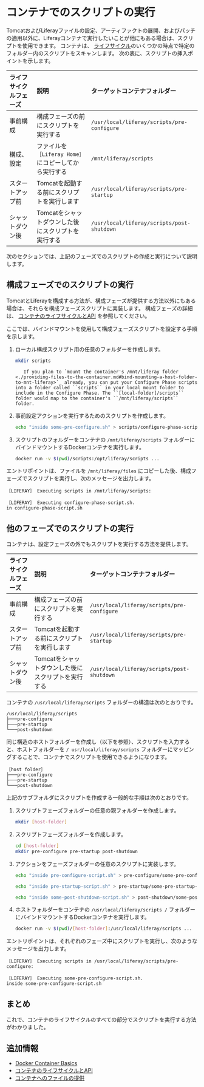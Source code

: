 # コンテナでのスクリプトの実行

TomcatおよびLiferayファイルの設定、アーティファクトの展開、およびパッチの適用以外に、Liferayコンテナで実行したいことが他にもある場合は、スクリプトを使用できます。 コンテナは、 [ライフサイクル](./container-lifecycle-and-api.md)のいくつかの時点で特定のフォルダー内のスクリプトをスキャンします。 次の表に、スクリプトの挿入ポイントを示します。

| ライフサイクルフェーズ | 説明                                 | ターゲットコンテナフォルダー                             |
|:----------- |:---------------------------------- |:------------------------------------------ |
| 事前構成        | 構成フェーズの前にスクリプトを実行する                | `/usr/local/liferay/scripts/pre-configure` |
| 構成、設定       | ファイルを `［Liferay Home］`にコピーしてから実行する | `/mnt/liferay/scripts`                     |
| スタートアップ前    | Tomcatを起動する前にスクリプトを実行します           | `/usr/local/liferay/scripts/pre-startup`   |
| シャットダウン後    | Tomcatをシャットダウンした後にスクリプトを実行する       | `/usr/local/liferay/scripts/post-shutdown` |

次のセクションでは、上記のフェーズでのスクリプトの作成と実行について説明します。

<a name="構成フェーズでのスクリプトの実行" />

## 構成フェーズでのスクリプトの実行

TomcatとLiferayを構成する方法が、構成フェーズが提供する方法以外にもある場合は、それらを構成フェーズスクリプトに実装します。 構成フェーズの詳細は、 [コンテナのライフサイクルとAPI](./container-lifecycle-and-api.md#lifecycle) を参照してください。

ここでは、バインドマウントを使用して構成フェーズスクリプトを設定する手順を示します。

1. ローカル構成スクリプト用の任意のフォルダーを作成します。

    ```bash
    mkdir scripts
    ```

    ```tip::
       If you plan to `mount the container's /mnt/liferay folder <./providing-files-to-the-container.md#bind-mounting-a-host-folder-to-mnt-liferay>`_ already, you can put your Configure Phase scripts into a folder called ``scripts`` in your local mount folder to include in the Configure Phase. The ``[local-folder]/scripts`` folder would map to the container's ``/mnt/liferay/scripts`` folder.
    ```

1. 事前設定アクションを実行するためのスクリプトを作成します。

    ```bash
    echo "inside some-pre-configure.sh" > scripts/configure-phase-script.sh
    ```

1. スクリプトのフォルダーをコンテナの `/mnt/liferay/scripts` フォルダーにバインドマウントするDockerコンテナを実行します。

    ```bash
    docker run -v $(pwd)/scripts:/opt/liferay/scripts ...
    ```

エントリポイントは、ファイルを `/mnt/liferay/files` にコピーした後、構成フェーズでスクリプトを実行し、次のメッセージを出力します。

```messages
［LIFERAY］ Executing scripts in /mnt/liferay/scripts:

［LIFERAY］ Executing configure-phase-script.sh.
in configure-phase-script.sh
```

<a name="他のフェーズでのスクリプトの実行" />

## 他のフェーズでのスクリプトの実行

コンテナは、設定フェーズの外でもスクリプトを実行する方法を提供します。

| ライフサイクルフェーズ | 説明                           | ターゲットコンテナフォルダー                             |
|:----------- |:---------------------------- |:------------------------------------------ |
| 事前構成        | 構成フェーズの前にスクリプトを実行する          | `/usr/local/liferay/scripts/pre-configure` |
| スタートアップ前    | Tomcatを起動する前にスクリプトを実行します     | `/usr/local/liferay/scripts/pre-startup`   |
| シャットダウン後    | Tomcatをシャットダウンした後にスクリプトを実行する | `/usr/local/liferay/scripts/post-shutdown` |

コンテナの `/usr/local/liferay/scripts` フォルダーの構造は次のとおりです。

```
/usr/local/liferay/scripts
├───pre-configure
├───pre-startup
└───post-shutdown
```

同じ構造のホストフォルダーを作成し（以下を参照）、スクリプトを入力すると、ホストフォルダーを `/ usr/local/liferay/scripts` フォルダーにマッピングすることで、コンテナでスクリプトを使用できるようになります。

```
［host folder］
├───pre-configure
├───pre-startup
└───post-shutdown
```

上記のサブフォルダにスクリプトを作成する一般的な手順は次のとおりです。

1. スクリプトフェーズフォルダーの任意の親フォルダーを作成します。

    ```bash
    mkdir [host-folder]
    ```

1. スクリプトフェーズフォルダーを作成します。

    ```bash
    cd [host-folder]
    mkdir pre-configure pre-startup post-shutdown
    ```

1. アクションをフェーズフォルダーの任意のスクリプトに実装します。

    ```bash
    echo "inside pre-configure-script.sh" > pre-configure/some-pre-configure-script.sh
    ```

    ```bash
    echo "inside pre-startup-script.sh" > pre-startup/some-pre-startup-script.sh
    ```

    ```bash
    echo "inside some-post-shutdown-script.sh" > post-shutdown/some-post-shutdown-script.sh
    ```

1. ホストフォルダーをコンテナの `/usr/local/liferay/scripts /` フォルダーにバインドマウントするDockerコンテナを実行します。

    ```bash
    docker run -v $(pwd)/[host-folder]:/usr/local/liferay/scripts ...
    ```

エントリポイントは、それぞれのフェーズ中にスクリプトを実行し、次のようなメッセージを出力します。

```messages
［LIFERAY］ Executing scripts in /usr/local/liferay/scripts/pre-configure:

［LIFERAY］ Executing some-pre-configure-script.sh.
inside some-pre-configure-script.sh
```

<a name="まとめ" />

## まとめ

これで、コンテナのライフサイクルのすべての部分でスクリプトを実行する方法がわかりました。

<a name="追加情報" />

## 追加情報

* [Docker Container Basics](./docker-container-basics.md)
* [コンテナのライフサイクルとAPI](./container-lifecycle-and-api.md)
* [コンテナへのファイルの提供](./providing-files-to-the-container.md)